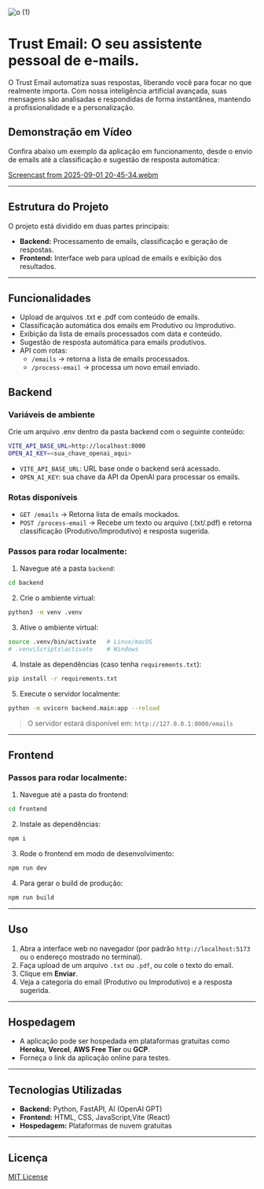 ![o (1)](https://github.com/user-attachments/assets/4b6192a0-d247-48a9-a6af-84d689df57e4)



# Trust Email: O seu assistente pessoal de e-mails.

O Trust Email automatiza suas respostas, liberando você para focar no que realmente importa. Com nossa inteligência artificial avançada, suas mensagens são analisadas e respondidas de forma instantânea, mantendo a profissionalidade e a personalização.

## Demonstração em Vídeo

Confira abaixo um exemplo da aplicação em funcionamento, desde o envio de emails até a classificação e sugestão de resposta automática:

[Screencast from 2025-09-01 20-45-34.webm](https://github.com/user-attachments/assets/700b8a69-1513-4475-a10d-969487de2481)


---

## Estrutura do Projeto

O projeto está dividido em duas partes principais:

- **Backend:** Processamento de emails, classificação e geração de respostas.  
- **Frontend:** Interface web para upload de emails e exibição dos resultados.

---

## Funcionalidades

- Upload de arquivos .txt e .pdf com conteúdo de emails.
- Classificação automática dos emails em Produtivo ou Improdutivo.
- Exibição da lista de emails processados com data e conteúdo.
- Sugestão de resposta automática para emails produtivos.
- API com rotas:
  - `/emails` → retorna a lista de emails processados.
  - `/process-email` → processa um novo email enviado.

## **Backend**

### Variáveis de ambiente

Crie um arquivo .env dentro da pasta backend com o seguinte conteúdo:

```bash
VITE_API_BASE_URL=http://localhost:8000
OPEN_AI_KEY=<sua_chave_openai_aqui>
```

- `VITE_API_BASE_URL`: URL base onde o backend será acessado.
- `OPEN_AI_KEY`: sua chave da API da OpenAI para processar os emails.

### Rotas disponíveis

- `GET /emails` → Retorna lista de emails mockados.
- `POST /process-email` → Recebe um texto ou arquivo (.txt/.pdf) e retorna classificação (Produtivo/Improdutivo) e resposta sugerida.

### Passos para rodar localmente:

1. Navegue até a pasta `backend`:

```bash
cd backend
```

2. Crie o ambiente virtual:

```bash
python3 -m venv .venv
```

3. Ative o ambiente virtual:

```bash
source .venv/bin/activate   # Linux/macOS
# .venv\Scripts\activate    # Windows
```

4. Instale as dependências (caso tenha `requirements.txt`):

```bash
pip install -r requirements.txt
```

5. Execute o servidor localmente:

```bash
python -m uvicorn backend.main:app --reload
```

> O servidor estará disponível em: `http://127.0.0.1:8000/emails`

---

## **Frontend**

### Passos para rodar localmente:

1. Navegue até a pasta do frontend:

```bash
cd frontend
```

2. Instale as dependências:

```bash
npm i
```

3. Rode o frontend em modo de desenvolvimento:

```bash
npm run dev
```

4. Para gerar o build de produção:

```bash
npm run build
```

---

## **Uso**

1. Abra a interface web no navegador (por padrão `http://localhost:5173` ou o endereço mostrado no terminal).
2. Faça upload de um arquivo `.txt` ou `.pdf`, ou cole o texto do email.
3. Clique em **Enviar**.
4. Veja a categoria do email (Produtivo ou Improdutivo) e a resposta sugerida.

---

## **Hospedagem**

* A aplicação pode ser hospedada em plataformas gratuitas como **Heroku**, **Vercel**, **AWS Free Tier** ou **GCP**.
* Forneça o link da aplicação online para testes.

---

## **Tecnologias Utilizadas**

* **Backend:** Python, FastAPI, AI (OpenAI GPT)
* **Frontend:** HTML, CSS, JavaScript,Vite (React)
* **Hospedagem:** Plataformas de nuvem gratuitas

---

## **Licença**

[MIT License](https://github.com/anthonibs/process-email?tab=MIT-1-ov-file)


